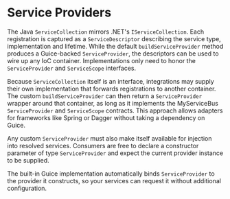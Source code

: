 # Service Providers

The Java `ServiceCollection` mirrors .NET's `IServiceCollection`. Each registration is captured as a
`ServiceDescriptor` describing the service type, implementation and lifetime. While the default
`buildServiceProvider` method produces a Guice-backed `ServiceProvider`, the descriptors can be used
to wire up any IoC container. Implementations only need to honor the `ServiceProvider` and
`ServiceScope` interfaces.

Because `ServiceCollection` itself is an interface, integrations may supply their own
implementation that forwards registrations to another container. The custom
`buildServiceProvider` can then return a `ServiceProvider` wrapper around that
container, as long as it implements the MyServiceBus `ServiceProvider` and
`ServiceScope` contracts. This approach allows adapters for frameworks like
Spring or Dagger without taking a dependency on Guice.

Any custom `ServiceProvider` must also make itself available for injection into resolved
services. Consumers are free to declare a constructor parameter of type `ServiceProvider` and
expect the current provider instance to be supplied.

The built-in Guice implementation automatically binds `ServiceProvider` to the provider it
constructs, so your services can request it without additional configuration.

